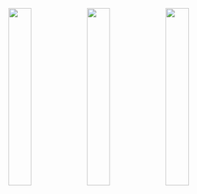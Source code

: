 <p float="left">
  <img src="https://user-images.githubusercontent.com/13544246/102722752-4b7fb680-4314-11eb-879e-dbe57ebacec2.png" width="30%"> 
  <img src="https://user-images.githubusercontent.com/13544246/102722765-68b48500-4314-11eb-9ceb-cf6fc72f0d2c.png" width="30%"> 
  <img src="https://user-images.githubusercontent.com/13544246/102722778-7833ce00-4314-11eb-8912-89a23060ffa3.png" width="30%">
</p>
